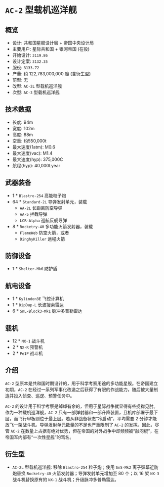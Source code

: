 # `AC-2` 型载机巡洋舰

## 概览
  - 设计: 共和国星舰设计局 + 帝国中央设计局
  - 主要用户: 星际共和国 + 银河帝国 (在役)
  - 开始设计: `3119.86`
  - 设计定案: `3132.35`
  - 服役: `3133.72`
  - 产量: 约 122,783,000,000 艘 (含衍生型)
  - 前型: 无
  - 改型: `AC-2L` 型载机巡洋舰
  - 次型: `AC-3` 型载机巡洋舰

## 技术数据
  - 长度: 94m
  - 宽度: 102m
  - 高度: 88m
  - 空重: 约550,000t
  - 最大速度(1atm): M0.6
  - 最大速度(vac): M1.4
  - 最大速度(hyp): 375,000C
  - 航程(hyp): 40,000Lyear

## 武器装备
  - 1 * `Blastro-254` 高能粒子炮
  - 64 * `Standard-2L` 导弹发射单元，装载
    - `AA-2L` 长距离防空导弹
    - `AA-5` 拦截导弹
    - `LCR-Alpha` 巡航反舰导弹
  - 8 * `Rocketry-40` 多功能火箭发射器，装载
    - `FlameWeb` 防空火箭，或者
    - `DinghyKiller` 远程火箭

## 防御设备
  - 1 * `Shelter-Mk6` 防护盾

## 航电设备
  - 1 * `Kylindon3E` 飞控计算机
  - 1 * `DipDup-L` 长波搜索雷达
  - 6 * `SnL-Block3-Mk1` 脉冲多普勒雷达

## 载机
  - 12 * `NX-1` 战斗机
  - 2 * `NX-R` 预警机
  - 2 * `Pe1P` 战斗机

## 介绍

`AC-2` 型原本是共和国时期设计的，用于科学考察用途的多功能星舰。在帝国建立初期，`AC-2` 在经过一系列军事化改造之后获得了有限的作战能力，随后被大量制造并投入侦查、巡逻、预警任务中。

`AC-2` 的设计用于科学考察是绰绰有余的，但用于星际战争就显得有些捉襟见肘。作为一种载机巡洋舰，`AC-2` 只有一部弹射器和一部升降装置，且机库部署于最下层，而飞行甲板则位于最上层。若从非战备状态“冷启动”，平均需要 2 分钟才能放飞一架战斗机。导弹发射单元数量的不足也严重限制了 `AC-2` 的发挥。因此，尽管 `AC-2` 在数量上占据有绝对优势，但在帝国的对外战争中却频频被“敲闷棍”，在帝国军内部有“一次性星舰”的骂名。

## 衍生型

- `AC-2L` 型载机巡洋舰: 移除 `Blastro-254` 粒子炮；使用 `SnS-Mk2` 离子弹幕近防炮替换 `Rocketry-40` 火箭发射器；导弹发射单元增加至 80 个；以 16 架 `NX-3` 战斗机替换原有的 `NX-1` 战斗机；升级脉冲多普勒雷达。
